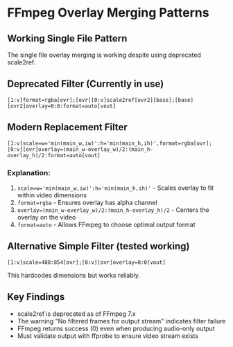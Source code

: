 # FFmpeg Overlay Merging Patterns

## Working Single File Pattern
The single file overlay merging is working despite using deprecated scale2ref.

## Deprecated Filter (Currently in use)
```
[1:v]format=rgba[ovr];[ovr][0:v]scale2ref[ovr2][base];[base][ovr2]overlay=0:0:format=auto[vout]
```

## Modern Replacement Filter
```
[1:v]scale=w='min(main_w,iw)':h='min(main_h,ih)',format=rgba[ovr];[0:v][ovr]overlay=(main_w-overlay_w)/2:(main_h-overlay_h)/2:format=auto[vout]
```

### Explanation:
1. `scale=w='min(main_w,iw)':h='min(main_h,ih)'` - Scales overlay to fit within video dimensions
2. `format=rgba` - Ensures overlay has alpha channel
3. `overlay=(main_w-overlay_w)/2:(main_h-overlay_h)/2` - Centers the overlay on the video
4. `format=auto` - Allows FFmpeg to choose optimal output format

## Alternative Simple Filter (tested working)
```
[1:v]scale=480:854[ovr];[0:v][ovr]overlay=0:0[vout]
```
This hardcodes dimensions but works reliably.

## Key Findings
- scale2ref is deprecated as of FFmpeg 7.x
- The warning "No filtered frames for output stream" indicates filter failure
- FFmpeg returns success (0) even when producing audio-only output
- Must validate output with ffprobe to ensure video stream exists